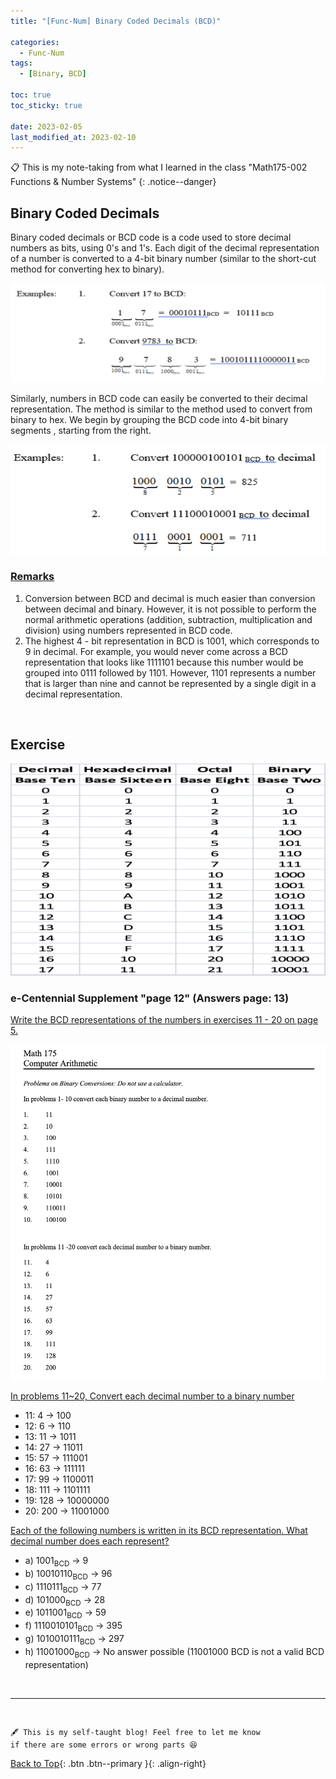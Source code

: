 ```yaml
---
title: "[Func-Num] Binary Coded Decimals (BCD)"

categories:
  - Func-Num
tags:
  - [Binary, BCD]

toc: true
toc_sticky: true

date: 2023-02-05
last_modified_at: 2023-02-10
---
```


<!-- {% capture notice-2 %}

📋 This is the tech-news archives to help me keep track of what I am interested in!

- Reference tech news link: <https://thenextweb.com/news/blockchain-development-tech-career>
  {% endcapture %}

<div class="notice--danger">{{ notice-2 | markdownify }}</div> -->

📋 This is my note-taking from what I learned in the class "Math175-002 Functions & Number Systems"
{: .notice--danger}

## Binary Coded Decimals

Binary coded decimals or BCD code is a code used to store decimal numbers as bits, using 0's and 1's. Each digit of the decimal representation of a number is converted to a 4-bit binary number (similar to the short-cut method for converting hex to binary).

![convertToBCD](../../../assets/images/convertToBCD.png)

Similarly, numbers in BCD code can easily be converted to their decimal representation. The method is similar to the method used to convert from binary to hex. We begin by grouping the BCD code into 4-bit binary segments , starting from the right.

![convertToDecimal](../../../assets/images/convertToDecimal.png)

### <u>Remarks</u>

1. Conversion between BCD and decimal is much easier than conversion between decimal and binary. However, it is not possible to perform the normal arithmetic operations (addition, subtraction, multiplication and division) using numbers represented in BCD code.
2. The highest 4 - bit representation in BCD is 1001, which corresponds to 9 in decimal. For example, you would never come across a BCD representation that looks like 1111101 because this number would be grouped into 0111 followed by 1101. However, 1101 represents a number that is larger than nine and cannot be represented by a single digit in a decimal representation.

<br>

## Exercise

![conversion table](../../../assets/images/conversion%20table.png)

### e-Centennial Supplement "page 12" (Answers page: 13)

<u>Write the BCD representations of the numbers in exercises 11 - 20 on page 5.</u>

![exerciseBCD](../../../assets/images/exerBCD.png)

<u>In problems 11~20, Convert each decimal number to a binary number</u>

- 11: 4 &rarr; 100
- 12: 6 &rarr; 110
- 13: 11 &rarr; 1011
- 14: 27 &rarr; 11011
- 15: 57 &rarr; 111001
- 16: 63 &rarr; 111111
- 17: 99 &rarr; 1100011
- 18: 111 &rarr; 1101111
- 19: 128 &rarr; 10000000
- 20: 200 &rarr; 11001000

<u>Each of the following numbers is written in its BCD representation. What decimal number does each represent?</u>

- a) 1001<sub>BCD</sub> &rarr; 9
- b) 10010110<sub>BCD</sub> &rarr; 96
- c) 1110111<sub>BCD</sub> &rarr; 77
- d) 101000<sub>BCD</sub> &rarr; 28
- e) 1011001<sub>BCD</sub> &rarr; 59
- f) 1110010101<sub>BCD</sub> &rarr; 395
- g) 1010010111<sub>BCD</sub> &rarr; 297
- h) 11001000<sub>BCD</sub> &rarr; No answer possible (11001000 BCD is not a valid BCD representation)

<br>

---

<br>

    🖋️ This is my self-taught blog! Feel free to let me know
    if there are some errors or wrong parts 😆

[Back to Top](#){: .btn .btn--primary }{: .align-right}
